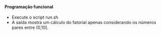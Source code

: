 #### Programação funcional

- Execute o script run.sh
- A saída mostra um cálculo do fatorial apenas considerando os números pares entre (0,10]. 